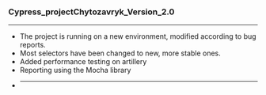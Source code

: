 ### Cypress_projectChytozavryk_Version_2.0
___
- The project is running on a new environment, modified according to bug reports.
- Most selectors have been changed to new, more stable ones.
- Added performance testing on artillery
- Reporting using the Mocha library   
- ____
